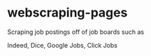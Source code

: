# webscraping-pages

Scraping job postings off of job boards such as 

Indeed,
Dice,
Google Jobs,
Click Jobs
